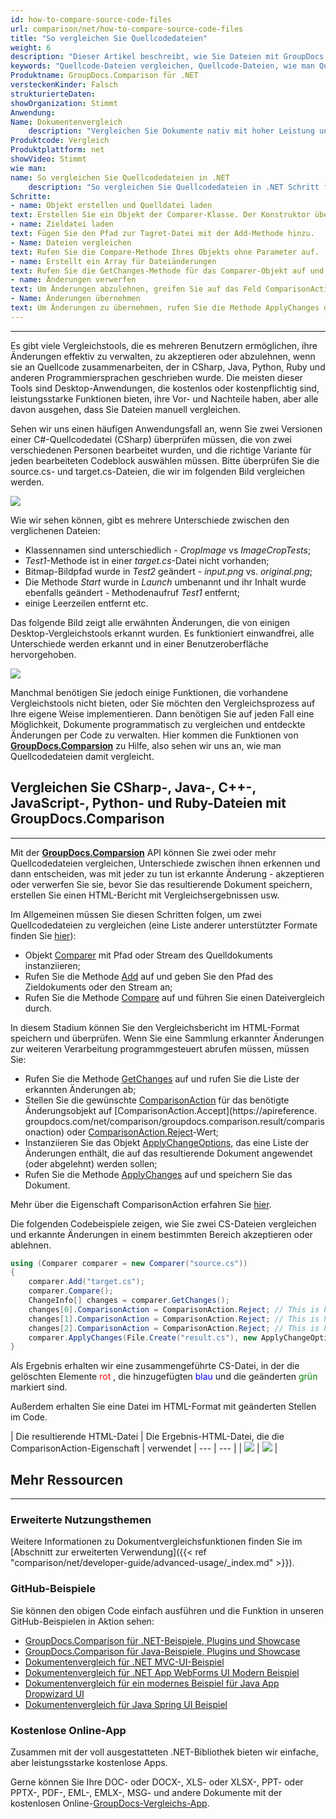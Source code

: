 ```yaml
---
id: how-to-compare-source-code-files
url: comparison/net/how-to-compare-source-code-files
title: "So vergleichen Sie Quellcodedateien"
weight: 6
description: "Dieser Artikel beschreibt, wie Sie Dateien mit GroupDocs.Comparison für .NET vergleichen. Außerdem erfahren Sie, wie Sie zwei oder mehr Quellcodedateien vergleichen und ihren Vergleich beeinflussen können."
keywords: "Quellcode-Dateien vergleichen, Quellcode-Dateien, wie man Quellcode-Dateien vergleicht Dateien, ComparisonAction, ComparisonAction.Accept, ComparisonAction.Reject"
Produktname: GroupDocs.Comparison für .NET
versteckenKinder: Falsch
strukturierteDaten:
showOrganization: Stimmt
Anwendung:
Name: Dokumentenvergleich
    description: "Vergleichen Sie Dokumente nativ mit hoher Leistung unter Verwendung der C#-Sprache und GroupDocs.Comparison für .NET"
Produktcode: Vergleich
Produktplattform: net
showVideo: Stimmt
wie man:
name: So vergleichen Sie Quellcodedateien in .NET
    description: "So vergleichen Sie Quellcodedateien in .NET Schritt für Schritt"
Schritte:
- name: Objekt erstellen und Quelldatei laden
text: Erstellen Sie ein Objekt der Comparer-Klasse. Der Konstruktor übernimmt den Pfad der Quelldatei oder den Stream-Parameter. Sie können je nach Ihren Anforderungen einen absoluten oder relativen Dateipfad angeben.
- name: Zieldatei laden
text: Fügen Sie den Pfad zur Tagret-Datei mit der Add-Methode hinzu.
- Name: Dateien vergleichen
text: Rufen Sie die Compare-Methode Ihres Objekts ohne Parameter auf.
- name: Erstellt ein Array für Dateiänderungen
text: Rufen Sie die GetChanges-Methode für das Comparer-Objekt auf und weisen Sie das Ergebnis einem Array vom Typ ChangeInfo zu.
- name: Änderungen verwerfen
text: Um Änderungen abzulehnen, greifen Sie auf das Feld ComparisonAction des Array-Elements zu und legen Sie den Reject-Wert aus der Enumeration ComparisonAction fest.
- Name: Änderungen übernehmen
text: Um Änderungen zu übernehmen, rufen Sie die Methode ApplyChanges des Klassenobjekts Comparer auf. Die Methode nimmt einen Dateistromparameter der resultierenden Datei und des Objekts der ApplyChangeOptions-Klasse, die ein ChangeInfo-Array enthalten sollte.
---
```


***

Es gibt viele Vergleichstools, die es mehreren Benutzern ermöglichen, ihre Änderungen effektiv zu verwalten, zu akzeptieren oder abzulehnen, wenn sie an Quellcode zusammenarbeiten, der in CSharp, Java, Python, Ruby und anderen Programmiersprachen geschrieben wurde. Die meisten dieser Tools sind Desktop-Anwendungen, die kostenlos oder kostenpflichtig sind, leistungsstarke Funktionen bieten, ihre Vor- und Nachteile haben, aber alle davon ausgehen, dass Sie Dateien manuell vergleichen.

Sehen wir uns einen häufigen Anwendungsfall an, wenn Sie zwei Versionen einer C#-Quellcodedatei (CSharp) überprüfen müssen, die von zwei verschiedenen Personen bearbeitet wurden, und die richtige Variante für jeden bearbeiteten Codeblock auswählen müssen. Bitte überprüfen Sie die source.cs- und target.cs-Dateien, die wir im folgenden Bild vergleichen werden.

![](/comparison/net/images/how-to-compare-source-code-files1.png)

Wie wir sehen können, gibt es mehrere Unterschiede zwischen den verglichenen Dateien:
* Klassennamen sind unterschiedlich - *CropImage* vs *ImageCropTests*;
* *Test1*-Methode ist in einer *target.cs*-Datei nicht vorhanden;
* Bitmap-Bildpfad wurde in *Test2* geändert - *input.png* vs. *original.png*;
* Die Methode *Start* wurde in *Launch* umbenannt und ihr Inhalt wurde ebenfalls geändert - Methodenaufruf *Test1* entfernt;
* einige Leerzeilen entfernt etc.

Das folgende Bild zeigt alle erwähnten Änderungen, die von einigen Desktop-Vergleichstools erkannt wurden. Es funktioniert einwandfrei, alle Unterschiede werden erkannt und in einer Benutzeroberfläche hervorgehoben.

![](/comparison/net/images/how-to-compare-source-code-files2.png)

Manchmal benötigen Sie jedoch einige Funktionen, die vorhandene Vergleichstools nicht bieten, oder Sie möchten den Vergleichsprozess auf Ihre eigene Weise implementieren. Dann benötigen Sie auf jeden Fall eine Möglichkeit, Dokumente programmatisch zu vergleichen und entdeckte Änderungen per Code zu verwalten. Hier kommen die Funktionen von **[GroupDocs.Comparsion](https://products.groupdocs.com/comparison/net)** zu Hilfe, also sehen wir uns an, wie man Quellcodedateien damit vergleicht.

## Vergleichen Sie CSharp-, Java-, C++-, JavaScript-, Python- und Ruby-Dateien mit GroupDocs.Comparison
 

 ---

Mit der **[GroupDocs.Comparsion](https://products.groupdocs.com/comparison/net)** API können Sie zwei oder mehr Quellcodedateien vergleichen, Unterschiede zwischen ihnen erkennen und dann entscheiden, was mit jeder zu tun ist erkannte Änderung - akzeptieren oder verwerfen Sie sie, bevor Sie das resultierende Dokument speichern, erstellen Sie einen HTML-Bericht mit Vergleichsergebnissen usw.

Im Allgemeinen müssen Sie diesen Schritten folgen, um zwei Quellcodedateien zu vergleichen (eine Liste anderer unterstützter Formate finden Sie [hier](https://wiki.lisbon.dynabic.com/display/comparison/Supported+File+Formats)):

* Objekt [Comparer](https://apireference.groupdocs.com/net/comparison/groupdocs.comparison/comparer) mit Pfad oder Stream des Quelldokuments instanziieren;
* Rufen Sie die Methode [Add](https://apireference.groupdocs.com/net/comparison/groupdocs.comparison/comparer/methods/add/index) auf und geben Sie den Pfad des Zieldokuments oder den Stream an;
* Rufen Sie die Methode [Compare](https://apireference.groupdocs.com/net/comparison/groupdocs.comparison/comparer) auf und führen Sie einen Dateivergleich durch.







In diesem Stadium können Sie den Vergleichsbericht im HTML-Format speichern und überprüfen. Wenn Sie eine Sammlung erkannter Änderungen zur weiteren Verarbeitung programmgesteuert abrufen müssen, müssen Sie:

* Rufen Sie die Methode [GetChanges](https://apireference.groupdocs.com/net/comparison/groupdocs.comparison/comparer/methods/getchanges/index) auf und rufen Sie die Liste der erkannten Änderungen ab;
* Stellen Sie die gewünschte [ComparisonAction](https://apireference.groupdocs.com/net/comparison/groupdocs.comparison.result/changeinfo/properties/comparisonaction) für das benötigte Änderungsobjekt auf [ComparisonAction.Accept](https://apireference. groupdocs.com/net/comparison/groupdocs.comparison.result/comparisonaction) oder [ComparisonAction.Reject](https://apireference.groupdocs.com/net/comparison/groupdocs.comparison.result/comparisonaction)-Wert;
* Instanziieren Sie das Objekt [ApplyChangeOptions](https://apireference.groupdocs.com/comparison/net/groupdocs.comparison.options/applychangeoptions), das eine Liste der Änderungen enthält, die auf das resultierende Dokument angewendet (oder abgelehnt) werden sollen;
* Rufen Sie die Methode [ApplyChanges](https://apireference.groupdocs.com/net/comparison/groupdocs.comparison/comparer/methods/applychanges/index) auf und speichern Sie das Dokument.

Mehr über die Eigenschaft ComparisonAction erfahren Sie [hier](https://wiki.lisbon.dynabic.com/display/comparison/How+to+merge+source+code+files).

Die folgenden Codebeispiele zeigen, wie Sie zwei CS-Dateien vergleichen und erkannte Änderungen in einem bestimmten Bereich akzeptieren oder ablehnen.

```csharp
using (Comparer comparer = new Comparer("source.cs"))
{
    comparer.Add("target.cs");
    comparer.Compare();
    ChangeInfo[] changes = comparer.GetChanges();
    changes[0].ComparisonAction = ComparisonAction.Reject; // This is how to reject first detected difference;
    changes[1].ComparisonAction = ComparisonAction.Reject; // This is how to reject second detected difference;
    changes[2].ComparisonAction = ComparisonAction.Reject; // This is how to reject third detected difference;
    comparer.ApplyChanges(File.Create("result.cs"), new ApplyChangeOptions { Changes = changes });
}     


```

Als Ergebnis erhalten wir eine zusammengeführte CS-Datei, in der die gelöschten Elemente <font color="red">rot</font> , die hinzugefügten <font color="blue">blau</font> und die geänderten <font color="green">grün</font> markiert sind.


Außerdem erhalten Sie eine Datei im HTML-Format mit geänderten Stellen im Code.

| Die resultierende HTML-Datei | Die Ergebnis-HTML-Datei, die die ComparisonAction-Eigenschaft | verwendet
| --- | --- |
| ![](/comparison/net/images/how-to-compare-source-code-files_result1.PNG) | ![](/comparison/net/images/how-to-compare-source-code-files_result2.PNG) |

## Mehr Ressourcen

---

### Erweiterte Nutzungsthemen
Weitere Informationen zu Dokumentvergleichsfunktionen finden Sie im [Abschnitt zur erweiterten Verwendung]({{< ref "comparison/net/developer-guide/advanced-usage/_index.md" >}}).

### GitHub-Beispiele
Sie können den obigen Code einfach ausführen und die Funktion in unseren GitHub-Beispielen in Aktion sehen:
* [GroupDocs.Comparison für .NET-Beispiele, Plugins und Showcase](https://github.com/groupdocs-comparison/GroupDocs.Comparison-for-.NET)
* [GroupDocs.Comparison für Java-Beispiele, Plugins und Showcase](https://github.com/groupdocs-comparison/GroupDocs.Comparison-for-Java)
* [Dokumentenvergleich für .NET MVC-UI-Beispiel](https://github.com/groupdocs-comparison/GroupDocs.Comparison-for-.NET-MVC)
* [Dokumentenvergleich für .NET App WebForms UI Modern Beispiel](https://github.com/groupdocs-comparison/GroupDocs.Comparison-for-.NET-WebForms)
* [Dokumentenvergleich für ein modernes Beispiel für Java App Dropwizard UI](https://github.com/groupdocs-comparison/GroupDocs.Comparison-for-Java-Dropwizard)
* [Dokumentenvergleich für Java Spring UI Beispiel](https://github.com/groupdocs-comparison/GroupDocs.Comparison-for-Java-Spring)
    


### Kostenlose Online-App
Zusammen mit der voll ausgestatteten .NET-Bibliothek bieten wir einfache, aber leistungsstarke kostenlose Apps.

Gerne können Sie Ihre DOC- oder DOCX-, XLS- oder XLSX-, PPT- oder PPTX-, PDF-, EML-, EMLX-, MSG- und andere Dokumente mit der kostenlosen Online-[GroupDocs-Vergleichs-App](https://products.groupdocs.app/comparison ).

